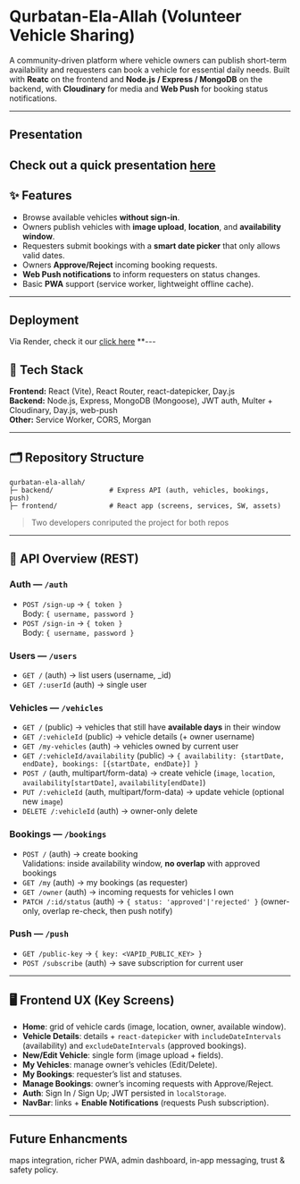 # Qurbatan-Ela-Allah (Volunteer Vehicle Sharing)

A community-driven platform where vehicle owners can publish short-term availability and requesters can book a vehicle for essential daily needs. Built with **Reatc** on the frontend and **Node.js / Express / MongoDB** on the backend, with **Cloudinary** for media and **Web Push** for booking status notifications.

---

## Presentation
**Check out a quick presentation [here](https://www.figma.com/deck/jni2B3W85s99B8RNYuAdyH/Qurba-Ela-Allah?node-id=1-30&t=hjfklJuvEsOTywUn-1)**
---

## ✨ Features

- Browse available vehicles **without sign-in**.
- Owners publish vehicles with **image upload**, **location**, and **availability window**.
- Requesters submit bookings with a **smart date picker** that only allows valid dates.
- Owners **Approve/Reject** incoming booking requests.
- **Web Push notifications** to inform requesters on status changes.
- Basic **PWA** support (service worker, lightweight offline cache).
---

## Deployment

Via Render, check it our [click here](https://qurbatan-ela-allah-front-end.onrender.com/)
**---

## 🧱 Tech Stack

**Frontend:** React (Vite), React Router, react-datepicker, Day.js  
**Backend:** Node.js, Express, MongoDB (Mongoose), JWT auth, Multer + Cloudinary, Day.js, web-push  
**Other:** Service Worker, CORS, Morgan

---

## 🗂️ Repository Structure 

```
qurbatan-ela-allah/
├─ backend/              # Express API (auth, vehicles, bookings, push)
├─ frontend/             # React app (screens, services, SW, assets)
```

> Two developers conriputed the project for both repos

---

## 🔌 API Overview (REST)

### Auth — `/auth`
- `POST /sign-up` → `{ token }`  
  Body: `{ username, password }`
- `POST /sign-in` → `{ token }`  
  Body: `{ username, password }`

### Users — `/users`
- `GET /` (auth) → list users (username, _id)
- `GET /:userId` (auth) → single user

### Vehicles — `/vehicles`
- `GET /` (public) → vehicles that still have **available days** in their window
- `GET /:vehicleId` (public) → vehicle details (+ owner username)
- `GET /my-vehicles` (auth) → vehicles owned by current user
- `GET /:vehicleId/availability` (public) → `{ availability: {startDate, endDate}, bookings: [{startDate, endDate}] }`
- `POST /` (auth, multipart/form-data) → create vehicle (`image`, `location`, `availability[startDate]`, `availability[endDate]`)
- `PUT /:vehicleId` (auth, multipart/form-data) → update vehicle (optional new `image`)
- `DELETE /:vehicleId` (auth) → owner-only delete

### Bookings — `/bookings`
- `POST /` (auth) → create booking  
  Validations: inside availability window, **no overlap** with approved bookings
- `GET /my` (auth) → my bookings (as requester)
- `GET /owner` (auth) → incoming requests for vehicles I own
- `PATCH /:id/status` (auth) → `{ status: 'approved'|'rejected' }` (owner-only, overlap re-check, then push notify)

### Push — `/push`
- `GET /public-key` → `{ key: <VAPID_PUBLIC_KEY> }`
- `POST /subscribe` (auth) → save subscription for current user

---

## 🖥️ Frontend UX (Key Screens)

- **Home**: grid of vehicle cards (image, location, owner, available window).  
- **Vehicle Details**: details + `react-datepicker` with `includeDateIntervals` (availability) and `excludeDateIntervals` (approved bookings).  
- **New/Edit Vehicle**: single form (image upload + fields).  
- **My Vehicles**: manage owner’s vehicles (Edit/Delete).  
- **My Bookings**: requester’s list and statuses.  
- **Manage Bookings**: owner’s incoming requests with Approve/Reject.  
- **Auth**: Sign In / Sign Up; JWT persisted in `localStorage`.  
- **NavBar**: links + **Enable Notifications** (requests Push subscription).

---

## Future Enhancments 
maps integration, richer PWA, admin dashboard, in-app messaging, trust & safety policy.

